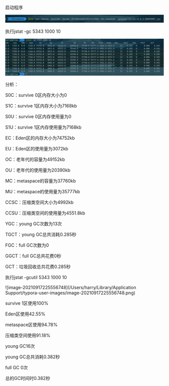 启动程序

![image-20210917223644578](image-20210917223644578.png)



执行jstat -gc 5343 1000 10

![image-20210917223750956](image-20210917223750956.png)

分析：

S0C：survive 0区内存大小为0

S1C：survive 1区内存大小为7168kb

S0U：survive 0区内存使用量为0

S1U：survive 1区内存使用量为7168kb

EC：Eden区的内存大小为74752kb

EU：Eden区的使用量为3072kb

OC：老年代的容量为49152kb

OU：老年代的使用量为20390kb

MC：metaspace的容量为37760kb

MU：metaspace的使用量为35777kb

CCSC：压缩类空间大小为4992kb

CCSU：压缩类空间的使用量为4551.8kb

YGC：young GC次数为13次

TGCT：young GC总共消耗0.285秒

FGC：full GC次数为0

GGCT：full GC总共花费0秒

GCT：垃圾回收总共花费0.285秒

执行jstat -gcutil 5343 1000 10

![image-20210917225556748](/Users/harry/Library/Application Support/typora-user-images/image-20210917225556748.png)

survive 1区使用100%

Eden区使用42.55%

metaspace区使用94.78%

压缩类空间使用91.18%

young GC16次

young GC总共消耗0.382秒

full GC 0次

总的GC时间时0.382秒

